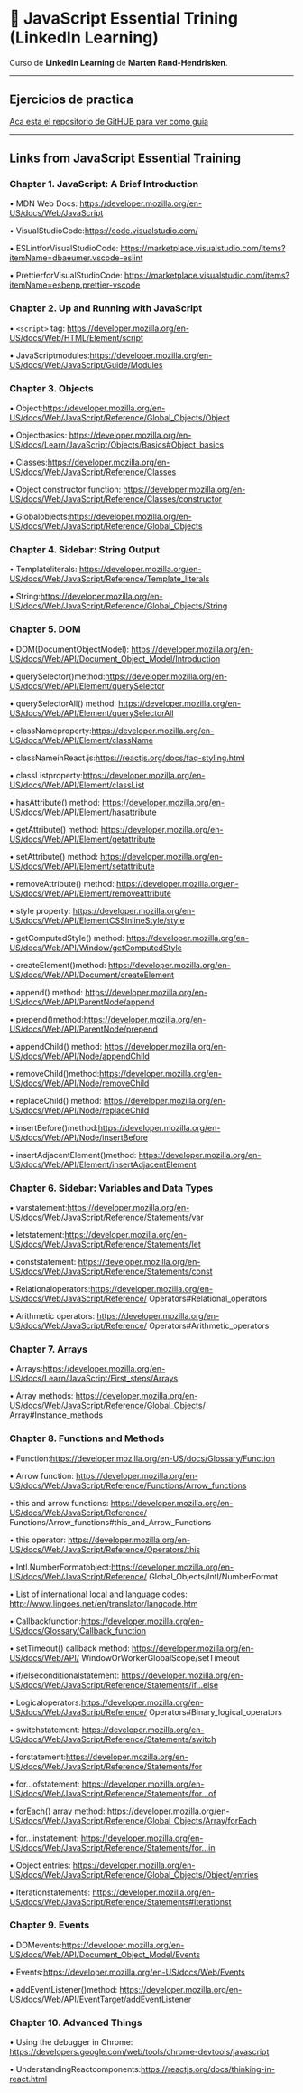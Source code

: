 # :book: JavaScript Essential Trining (LinkedIn Learning)

Curso de **LinkedIn Learning** de **Marten Rand-Hendrisken**.

---

## Ejercicios de practica

[Aca esta el repositorio de GitHUB para ver como guia](https://github.com/LinkedInLearning/javascript-essential-training-2832077)

---

## Links from JavaScript Essential Training


### Chapter 1. JavaScript: A Brief Introduction

• MDN Web Docs: https://developer.mozilla.org/en-US/docs/Web/JavaScript

• VisualStudioCode:https://code.visualstudio.com/

• ESLintforVisualStudioCode:
https://marketplace.visualstudio.com/items?itemName=dbaeumer.vscode-eslint

• PrettierforVisualStudioCode:
https://marketplace.visualstudio.com/items?itemName=esbenp.prettier-vscode


### Chapter 2. Up and Running with JavaScript

• ```<script>``` tag: https://developer.mozilla.org/en-US/docs/Web/HTML/Element/script

• JavaScriptmodules:https://developer.mozilla.org/en-US/docs/Web/JavaScript/Guide/Modules

### Chapter 3. Objects

• Object:https://developer.mozilla.org/en-US/docs/Web/JavaScript/Reference/Global_Objects/Object

• Objectbasics:
https://developer.mozilla.org/en-US/docs/Learn/JavaScript/Objects/Basics#Object_basics

• Classes:https://developer.mozilla.org/en-US/docs/Web/JavaScript/Reference/Classes

• Object constructor function:
https://developer.mozilla.org/en-US/docs/Web/JavaScript/Reference/Classes/constructor

• Globalobjects:https://developer.mozilla.org/en-US/docs/Web/JavaScript/Reference/Global_Objects

### Chapter 4. Sidebar: String Output

• Templateliterals:
https://developer.mozilla.org/en-US/docs/Web/JavaScript/Reference/Template_literals

• String:https://developer.mozilla.org/en-US/docs/Web/JavaScript/Reference/Global_Objects/String

### Chapter 5. DOM

• DOM(DocumentObjectModel):
https://developer.mozilla.org/en-US/docs/Web/API/Document_Object_Model/Introduction

• querySelector()method:https://developer.mozilla.org/en-US/docs/Web/API/Element/querySelector

• querySelectorAll() method:
https://developer.mozilla.org/en-US/docs/Web/API/Element/querySelectorAll

• classNameproperty:https://developer.mozilla.org/en-US/docs/Web/API/Element/className

• classNameinReact.js:https://reactjs.org/docs/faq-styling.html

• classListproperty:https://developer.mozilla.org/en-US/docs/Web/API/Element/classList

• hasAttribute() method: https://developer.mozilla.org/en-US/docs/Web/API/Element/hasattribute

• getAttribute() method: https://developer.mozilla.org/en-US/docs/Web/API/Element/getattribute

• setAttribute() method: https://developer.mozilla.org/en-US/docs/Web/API/Element/setattribute

• removeAttribute() method:
https://developer.mozilla.org/en-US/docs/Web/API/Element/removeattribute

• style property: https://developer.mozilla.org/en-US/docs/Web/API/ElementCSSInlineStyle/style

• getComputedStyle() method:
https://developer.mozilla.org/en-US/docs/Web/API/Window/getComputedStyle

• createElement()method:
https://developer.mozilla.org/en-US/docs/Web/API/Document/createElement

• append() method: https://developer.mozilla.org/en-US/docs/Web/API/ParentNode/append

• prepend()method:https://developer.mozilla.org/en-US/docs/Web/API/ParentNode/prepend

• appendChild() method: https://developer.mozilla.org/en-US/docs/Web/API/Node/appendChild

• removeChild()method:https://developer.mozilla.org/en-US/docs/Web/API/Node/removeChild

• replaceChild() method: https://developer.mozilla.org/en-US/docs/Web/API/Node/replaceChild

• insertBefore()method:https://developer.mozilla.org/en-US/docs/Web/API/Node/insertBefore

• insertAdjacentElement()method:
https://developer.mozilla.org/en-US/docs/Web/API/Element/insertAdjacentElement
                       

### Chapter 6. Sidebar: Variables and Data Types

• varstatement:https://developer.mozilla.org/en-US/docs/Web/JavaScript/Reference/Statements/var

• letstatement:https://developer.mozilla.org/en-US/docs/Web/JavaScript/Reference/Statements/let

• conststatement:
https://developer.mozilla.org/en-US/docs/Web/JavaScript/Reference/Statements/const

• Relationaloperators:https://developer.mozilla.org/en-US/docs/Web/JavaScript/Reference/ Operators#Relational_operators

• Arithmetic operators: https://developer.mozilla.org/en-US/docs/Web/JavaScript/Reference/ Operators#Arithmetic_operators

### Chapter 7. Arrays

• Arrays:https://developer.mozilla.org/en-US/docs/Learn/JavaScript/First_steps/Arrays

• Array methods: https://developer.mozilla.org/en-US/docs/Web/JavaScript/Reference/Global_Objects/
Array#Instance_methods

### Chapter 8. Functions and Methods

• Function:https://developer.mozilla.org/en-US/docs/Glossary/Function

• Arrow function:
https://developer.mozilla.org/en-US/docs/Web/JavaScript/Reference/Functions/Arrow_functions

• this and arrow functions: https://developer.mozilla.org/en-US/docs/Web/JavaScript/Reference/ Functions/Arrow_functions#this_and_Arrow_Functions

• this operator: https://developer.mozilla.org/en-US/docs/Web/JavaScript/Reference/Operators/this

• Intl.NumberFormatobject:https://developer.mozilla.org/en-US/docs/Web/JavaScript/Reference/
Global_Objects/Intl/NumberFormat

• List of international local and language codes: http://www.lingoes.net/en/translator/langcode.htm

• Callbackfunction:https://developer.mozilla.org/en-US/docs/Glossary/Callback_function

• setTimeout() callback method: https://developer.mozilla.org/en-US/docs/Web/API/ WindowOrWorkerGlobalScope/setTimeout

• if/elseconditionalstatement:
https://developer.mozilla.org/en-US/docs/Web/JavaScript/Reference/Statements/if...else

• Logicaloperators:https://developer.mozilla.org/en-US/docs/Web/JavaScript/Reference/ Operators#Binary_logical_operators

• switchstatement:
https://developer.mozilla.org/en-US/docs/Web/JavaScript/Reference/Statements/switch

• forstatement:https://developer.mozilla.org/en-US/docs/Web/JavaScript/Reference/Statements/for

• for...ofstatement:
https://developer.mozilla.org/en-US/docs/Web/JavaScript/Reference/Statements/for...of

• forEach() array method:
https://developer.mozilla.org/en-US/docs/Web/JavaScript/Reference/Global_Objects/Array/forEach

• for...instatement:
https://developer.mozilla.org/en-US/docs/Web/JavaScript/Reference/Statements/for...in

• Object entries:
https://developer.mozilla.org/en-US/docs/Web/JavaScript/Reference/Global_Objects/Object/entries

• Iterationstatements:
https://developer.mozilla.org/en-US/docs/Web/JavaScript/Reference/Statements#Iterationst

### Chapter 9. Events

• DOMevents:https://developer.mozilla.org/en-US/docs/Web/API/Document_Object_Model/Events

• Events:https://developer.mozilla.org/en-US/docs/Web/Events

• addEventListener()method:
https://developer.mozilla.org/en-US/docs/Web/API/EventTarget/addEventListener

### Chapter 10. Advanced Things

• Using the debugger in Chrome: https://developers.google.com/web/tools/chrome-devtools/javascript 

• UnderstandingReactcomponents:https://reactjs.org/docs/thinking-in-react.html
               
